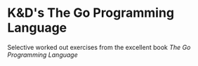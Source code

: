 # K&D's The Go Programming Language

Selective worked out exercises from the excellent book *The Go Programming Language*